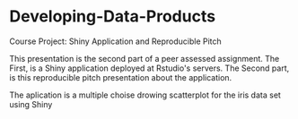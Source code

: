 # Developing-Data-Products

Course Project: Shiny Application and Reproducible Pitch

This presentation is the second part of a  peer assessed assignment. 
The First, is a Shiny application deployed at Rstudio's servers.
The Second part, is this reproducible pitch presentation about the application.

The aplication is a multiple choise drowing scatterplot for the iris data set using Shiny
